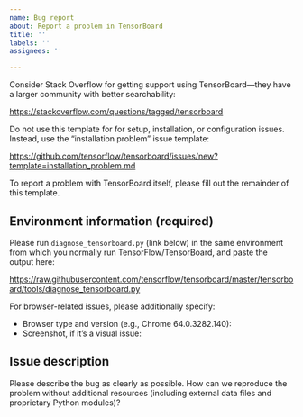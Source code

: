 ```yaml
---
name: Bug report
about: Report a problem in TensorBoard
title: ''
labels: ''
assignees: ''

---
```


Consider Stack Overflow for getting support using TensorBoard—they have
a larger community with better searchability:

<https://stackoverflow.com/questions/tagged/tensorboard>

Do not use this template for for setup, installation, or configuration
issues. Instead, use the “installation problem” issue template:

<https://github.com/tensorflow/tensorboard/issues/new?template=installation_problem.md>

To report a problem with TensorBoard itself, please fill out the
remainder of this template.

## Environment information (required)

Please run `diagnose_tensorboard.py` (link below) in the same
environment from which you normally run TensorFlow/TensorBoard, and
paste the output here:

<https://raw.githubusercontent.com/tensorflow/tensorboard/master/tensorboard/tools/diagnose_tensorboard.py>

For browser-related issues, please additionally specify:

  - Browser type and version (e.g., Chrome 64.0.3282.140):
  - Screenshot, if it’s a visual issue:

## Issue description

Please describe the bug as clearly as possible. How can we reproduce the
problem without additional resources (including external data files and
proprietary Python modules)?

